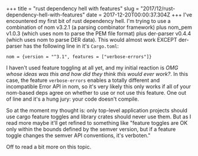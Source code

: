 +++
title = "rust dependency hell with features"
slug = "2017/12/rust-dependency-hell-with-features"
date = 2017-12-20T00:00:37.304Z
+++
I've encountered my first bit of rust dependency hell. I'm trying to use a combination of nom v3.2.1 (a parsing combinator framework) plus nom_pem v1.0.3 (which uses nom to parse the PEM file format) plus der-parser v0.4.4 (which uses nom to parse DER data). This would almost work EXCEPT der-parser has the following line in it's `Cargo.toml`:

`nom = {version = "^3.1", features = ["verbose-errors"]}`

I haven't used feature toggling at all yet, and my initial reaction is *OMG whose ideas was this and how did they think this would ever work?*. In this case, the feature `verbose-errors` enables a totally different and incompatible Error API in nom, so it's very likely this only works if all of your nom-based deps agree on whether to use or not use this feature. One out of line and it's a hung jury: your code doesn't compile.

So at the moment my thought is: only top-level application projects should use cargo feature toggles and library crates should never use them. But as I read more maybe it'll get refined to something like "feature toggles are OK only within the bounds defined by the semver version, but if a feature toggle changes the semver API conventions, it's verboten."

Off to read a bit more on this topic.

